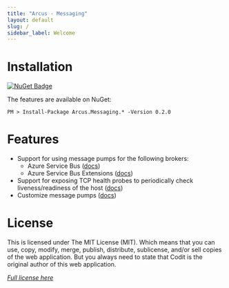 ```yaml
---
title: "Arcus - Messaging"
layout: default
slug: /
sidebar_label: Welcome
---
```


# Installation

[![NuGet Badge](https://buildstats.info/nuget/Arcus.Messaging.Abstractions?packageVersion=0.2.0)](https://www.nuget.org/packages/Arcus.Messaging.Abstractions/0.2.0)

The features are available on NuGet:

```shell
PM > Install-Package Arcus.Messaging.* -Version 0.2.0
```

# Features

- Support for using message pumps for the following brokers:
    - Azure Service Bus ([docs](./02-Features/message-pumps/service-bus.md))
    - Azure Service Bus Extensions ([docs](./02-Features/service-bus.md))
- Support for exposing TCP health probes to periodically check liveness/readiness of the host ([docs](./02-Features/tcp-health-probe.md))
- Customize message pumps ([docs](./02-Features/message-pumps/customization.md))

# License
This is licensed under The MIT License (MIT). Which means that you can use, copy, modify, merge, publish, distribute, sublicense, and/or sell copies of the web application. But you always need to state that Codit is the original author of this web application.

*[Full license here](https://github.com/arcus-azure/arcus.messaging/blob/master/LICENSE)*
